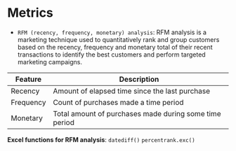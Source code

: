 # Metrics

- `RFM (recency, frequency, monetary) analysis`: RFM analysis is a marketing technique used to quantitatively rank and group customers based on the recency, frequency and monetary total of their recent transactions to identify the best customers and perform targeted marketing campaigns.

| Feature | Description |
| --- | --- |
| Recency | Amount of elapsed time since the last purchase |
| Frequency | Count of purchases made a time period |
| Monetary | Total amount of purchases made during some time period |


**Excel functions for RFM analysis**:
`datediff()` `percentrank.exc()`
